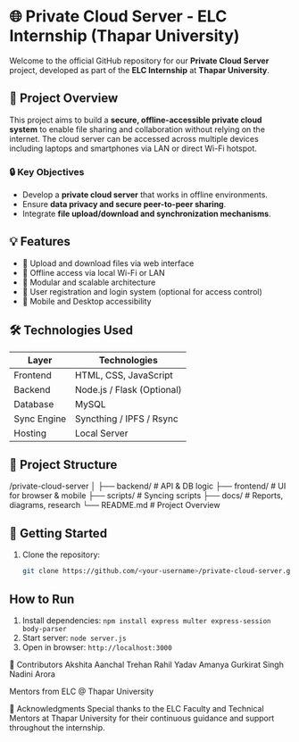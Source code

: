 # 🌐 Private Cloud Server - ELC Internship (Thapar University)

Welcome to the official GitHub repository for our **Private Cloud Server** project, developed as part of the **ELC Internship** at **Thapar University**.

## 📌 Project Overview

This project aims to build a **secure, offline-accessible private cloud system** to enable file sharing and collaboration without relying on the internet. The cloud server can be accessed across multiple devices including laptops and smartphones via LAN or direct Wi-Fi hotspot.

### 🔒 Key Objectives
- Develop a **private cloud server** that works in offline environments.
- Ensure **data privacy and secure peer-to-peer sharing**.
- Integrate **file upload/download and synchronization mechanisms**.

## 💡 Features

- 📁 Upload and download files via web interface
- 📶 Offline access via local Wi-Fi or LAN
- 🧩 Modular and scalable architecture
- 🔐 User registration and login system (optional for access control)
- 📱 Mobile and Desktop accessibility

## 🛠️ Technologies Used

| Layer        | Technologies                     |
|--------------|----------------------------------|
| Frontend     | HTML, CSS, JavaScript            |
| Backend      | Node.js / Flask (Optional)       |
| Database     | MySQL                            |
| Sync Engine  | Syncthing / IPFS / Rsync         |
| Hosting      | Local Server                     |

## 📂 Project Structure
/private-cloud-server
│
├── backend/ # API & DB logic
├── frontend/ # UI for browser & mobile
├── scripts/ # Syncing scripts
├── docs/ # Reports, diagrams, research
└── README.md # Project Overview


## 🚀 Getting Started

1. Clone the repository:
   ```bash
   git clone https://github.com/<your-username>/private-cloud-server.git

## How to Run
1. Install dependencies: `npm install express multer express-session body-parser`
2. Start server: `node server.js`
3. Open in browser: `http://localhost:3000`


👥 Contributors
Akshita
Aanchal Trehan 
Rahil Yadav 
Amanya 
Gurkirat Singh 
Nadini Arora

Mentors from ELC @ Thapar University

🏫 Acknowledgments
Special thanks to the ELC Faculty and Technical Mentors at Thapar University for their continuous guidance and support throughout the internship.



